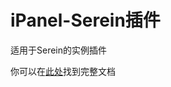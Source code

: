 # iPanel-Serein插件

适用于Serein的实例插件

你可以在[此处](https://ipaneldev.github.io/docs/guide/composition/instance/Serein/)找到完整文档
